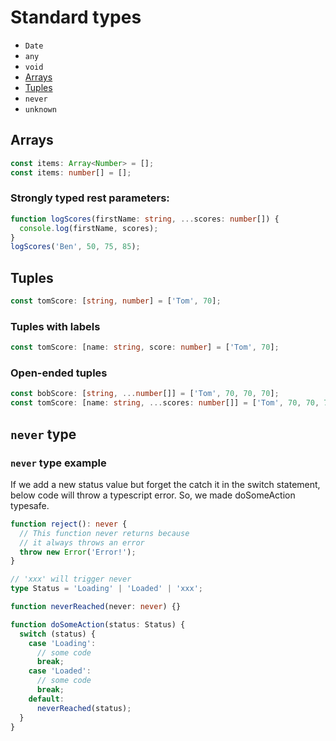 # Standard types

- `Date`
- `any`
- `void`
- [Arrays](#arrays)
- [Tuples](#tuples)
- `never`
- `unknown`

## Arrays

```ts
const items: Array<Number> = [];
const items: number[] = [];
```

### Strongly typed rest parameters:

```ts
function logScores(firstName: string, ...scores: number[]) {
  console.log(firstName, scores);
}
logScores('Ben', 50, 75, 85);
```

## Tuples

```ts
const tomScore: [string, number] = ['Tom', 70];
```

### Tuples with labels

```ts
const tomScore: [name: string, score: number] = ['Tom', 70];
```

### Open-ended tuples

```ts
const bobScore: [string, ...number[]] = ['Tom', 70, 70, 70];
const tomScore: [name: string, ...scores: number[]] = ['Tom', 70, 70, 70];
```

## `never` type

### `never` type example

If we add a new status value but forget the catch it in the switch statement, below code will throw a typescript error. So, we made doSomeAction typesafe.

```ts
function reject(): never {
  // This function never returns because
  // it always throws an error
  throw new Error('Error!');
}
```

```ts
// 'xxx' will trigger never
type Status = 'Loading' | 'Loaded' | 'xxx';

function neverReached(never: never) {}

function doSomeAction(status: Status) {
  switch (status) {
    case 'Loading':
      // some code
      break;
    case 'Loaded':
      // some code
      break;
    default:
      neverReached(status);
  }
}
```

